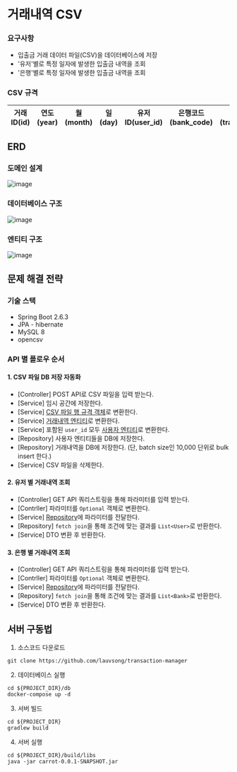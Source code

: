 # 거래내역 CSV  

### 요구사항
- 입출금 거래 데이터 파일(CSV)을 데이터베이스에 저장
- '유저'별로 특정 일자에 발생한 입출금 내역을 조회
- '은행'별로 특정 일자에 발생한 입출금 내역을 조회

### CSV 규격
| 거래 ID(id) | 연도(year) | 월(month) | 일(day) | 유저ID(user_id) | 은행코드(bank_code) | 거래액(transaction_amount) | 거래타입(transaction_type) |
| --- | --- | --- | --- | --- | --- | --- | --- |


## ERD

### 도메인 설계
![image](https://user-images.githubusercontent.com/41888956/155889406-3b34f0ec-1676-4dad-97dd-5aeaa5dec197.png)


### 데이터베이스 구조
![image](https://user-images.githubusercontent.com/41888956/155889238-ce1cfe42-784f-469f-8607-ccc0aebff14b.png)

### 엔티티 구조
![image](https://user-images.githubusercontent.com/41888956/155889247-3610b7b2-a4e0-4930-a447-fa70ebf1c87f.png)


## 문제 해결 전략

### 기술 스택

- Spring Boot 2.6.3
- JPA - hibernate
- MySQL 8
- opencsv

### API 별 플로우 순서
#### 1. CSV 파일 DB 저장 자동화

- [Controller] POST API로 CSV 파일을 입력 받는다.
- [Service] 임시 공간에 저장한다.
- [Service] [CSV 파일 행 규격 객체](https://github.com/lauvsong/transaction-manager/blob/master/src/main/java/com/lauvsong/carrot/domain/CsvRow.java)로 변환한다.
- [Service] [거래내역 엔티티](https://github.com/lauvsong/transaction-manager/blob/master/src/main/java/com/lauvsong/carrot/domain/Transaction.java)로 변환한다.
- [Service] 포함된 `user_id` 모두 [사용자 엔티티](https://github.com/lauvsong/transaction-manager/blob/master/src/main/java/com/lauvsong/carrot/domain/User.java)로 변환한다.
- [Repository] 사용자 엔티티들을 DB에 저장한다.
- [Repository] 거래내역을 DB에 저장한다. (단, batch size인 10,000 단위로 bulk insert 한다.)
- [Service] CSV 파일을 삭제한다.

#### 2. 유저 별 거래내역 조회

- [Controller] GET API 쿼리스트링을 통해 파라미터를 입력 받는다.
- [Contrller] 파라미터를 `Optional` 객체로 변환한다.
- [Service] [Repository](https://github.com/lauvsong/transaction-manager/blob/master/src/main/java/com/lauvsong/carrot/repository/UserRepository.java)에 파라미터를 전달한다.
- [Repository] `fetch join`을 통해 조건에 맞는 결과를 `List<User>`로 반환한다.
- [Service] DTO 변환 후 반환한다.

#### 3. 은행 별 거래내역 조회

- [Controller] GET API 쿼리스트링을 통해 파라미터를 입력 받는다.
- [Contrller] 파라미터를 `Optional` 객체로 변환한다.
- [Service] [Repository](https://github.com/lauvsong/transaction-manager/blob/master/src/main/java/com/lauvsong/carrot/repository/BankRepository.java)에 파라미터를 전달한다.
- [Repository] `fetch join`을 통해 조건에 맞는 결과를 `List<Bank>`로 반환한다.
- [Service] DTO 변환 후 반환한다.

## 서버 구동법

1. 소스코드 다운로드

```shell
git clone https://github.com/lauvsong/transaction-manager
```

2. 데이터베이스 실행

```shell
cd ${PROJECT_DIR}/db
docker-compose up -d
```

3. 서버 빌드

```shell
cd ${PROJECT_DIR}
gradlew build
```

4. 서버 실행

```shell
cd ${PROJECT_DIR}/build/libs
java -jar carrot-0.0.1-SNAPSHOT.jar
```
